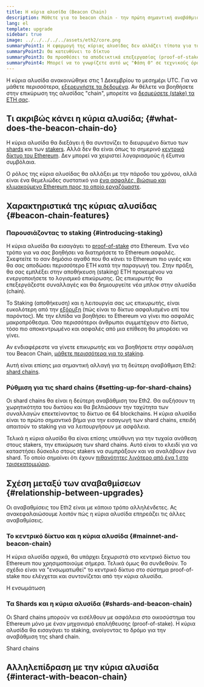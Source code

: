 ```yaml
---
title: Η κύρια αλυσίδα (Beacon Chain)
description: Μάθετε για το beacon chain - την πρώτη σημαντική αναβάθμιση Eth2 σε Ethereum.
lang: el
template: upgrade
sidebar: true
image: ../../../../../assets/eth2/core.png
summaryPoint1: Η εφαρμογή της κύριας αλυσίδας δεν αλλάζει τίποτα για το Ethereum όπως το χρησιμοποιούμε μέχρι σήμερα
summaryPoint2: Θα κατευθύνει το δίκτυο
summaryPoint3: Θα προσθέσει τα αποδεικτικά επεξεργασίας (proof-of-stake) στο οικοσύστημα του Ethereum
summaryPoint4: Μπορεί να το γνωρίζετε αυτό ως "Φάση 0" σε τεχνικούς όρους
---
```


<UpgradeStatus isShipped date="Αποστολή!">
    Η κύρια αλυσίδα ανακοινώθηκε στις 1 Δεκεμβρίου το μεσημέρι UTC. Για να μάθετε περισσότερα, <a href="https://beaconscan.com/">εξερευνήστε τα δεδομένα</a>. Αν θέλετε να βοηθήσετε στην επικύρωση της αλυσίδας "chain", μπορείτε να <a href="/staking/">δεσμεύσετε (stake) τα ETH σας</a>.
</UpgradeStatus>

## Τι ακριβώς κάνει η κύρια αλυσίδα; {#what-does-the-beacon-chain-do}

Η κύρια αλυσίδα θα διεξάγει ή θα συντονίζει το διευρυμένο δίκτυο των [shards](/upgrades/shard-chains/) και των [stakers](/staking/). Αλλά δεν θα είναι όπως το σημερινό [κεντρικό δίκτυο του Ethereum](/glossary/#mainnet). Δεν μπορεί να χειριστεί λογαριασμούς ή έξυπνα συμβόλαια.

Ο ρόλος της κύρια αλυσίδας θα αλλάξει με την πάροδο του χρόνου, αλλά είναι ένα θεμελιώδες συστατικό για [ένα ασφαλές, βιώσιμο και κλιμακούμενο Ethereum προς το οποίο εργαζόμαστε](/eth2/vision/).

## Χαρακτηριστικά της κύριας αλυσίδας {#beacon-chain-features}

### Παρουσιάζοντας το staking {#introducing-staking}

Η κύρια αλυσίδα θα εισαγάγει το [proof-of-stake](/developers/docs/consensus-mechanisms/pos/) στο Ethereum. Ένα νέο τρόπο για να σας βοηθήσει να διατηρήσετε το Ethereum ασφαλές. Σκεφτείτε το σαν δημόσιο αγαθό που θα κάνει το Ethereum πιο υγιές και θα σας αποδώσει περισσότερο ETH κατά την παραγωγή του. Στην πράξη, θα σας εμπλέξει στην αποθήκευση (staking) ETH προκειμένου να ενεργοποιήσετε το λογισμικό επικύρωσης. Ως επικυρωτής θα επεξεργάζεστε συναλλαγές και θα δημιουργείτε νέα μπλοκ στην αλυσίδα (chain).

Το Staking (αποθήκευση) και η λειτουργία σας ως επικυρωτής, είναι ευκολότερη από την [εξόρυξη](/developers/docs/mining/) (πώς είναι το δίκτυο ασφαλισμένο επί του παρόντος). Με την ελπίδα να βοηθήσει το Ethereum να γίνει πιο ασφαλές μακροπρόθεσμα. Όσο περισσότεροι άνθρωποι συμμετέχουν στο δίκτυο, τόσο πιο αποκεντρωμένο και ασφαλές από μια επίθεση θα μπορέσει να γίνει.

<InfoBanner emoji=":money_bag:">
Αν ενδιαφέρεστε να γίνετε επικυρωτής και να βοηθήσετε στην ασφάλιση του Beacon Chain, <a href="/staking/">μάθετε περισσότερα για το staking</a>.
</InfoBanner>

Αυτή είναι επίσης μια σημαντική αλλαγή για τη δεύτερη αναβάθμιση Eth2: [shard chains](/upgrades/shard-chains/).

### Ρύθμιση για τις shard chains {#setting-up-for-shard-chains}

Οι shard chains θα είναι η δεύτερη αναβάθμιση του Eth2. Θα αυξήσουν τη χωρητικότητα του δικτύου και θα βελτιώσουν την ταχύτητα των συναλλαγών επεκτείνοντας το δίκτυο σε 64 blockchains. Η κύρια αλυσίδα είναι το πρώτο σημαντικό βήμα για την εισαγωγή των shard chains, επειδή απαιτούν το staking για να λειτουργήσουν με ασφάλεια.

Τελικά η κύρια αλυσίδα θα είναι επίσης υπεύθυνη για την τυχαία ανάθεση στους stakers, την επικύρωση των shard chains. Αυτό είναι το κλειδί για να καταστήσει δύσκολο στους stakers να συμπράξουν και να αναλάβουν ένα shard. Το οποίο σημαίνει ότι έχουν [πιθανότητες λιγότερο από ένα 1 στο τρισεκατομμύριο](https://medium.com/@chihchengliang/minimum-committee-size-explained-67047111fa20).

## Σχέση μεταξύ των αναβαθμίσεων {#relationship-between-upgrades}

Οι αναβαθμίσεις του Eth2 είναι με κάποιο τρόπο αλληλένδετες. Ας ανακεφαλαιώσουμε λοιπόν πώς η κύρια αλυσίδα επηρεάζει τις άλλες αναβαθμίσεις.

### Το κεντρικό δίκτυο και η κύρια αλυσίδα {#mainnet-and-beacon-chain}

Η κύρια αλυσίδα αρχικά, θα υπάρχει ξεχωριστά στο κεντρικό δίκτυο του Ethereum που χρησιμοποιούμε σήμερα. Τελικά όμως θα συνδεθούν. Το σχέδιο είναι να "ενσωματωθεί" το κεντρικό δίκτυο στο σύστημα proof-of-stake που ελέγχεται και συντονίζεται από την κύρια αλυσίδα.

<ButtonLink to="/upgrades/merge/">Η ενσωμάτωση</ButtonLink>

### Τα Shards και η κύρια αλυσίδα {#shards-and-beacon-chain}

Οι Shard chains μπορούν να εισέλθουν με ασφάλεια στο οικοσύστημα του Ethereum μόνο με έναν μηχανισμό επαλήθευσης (proof-of-stake). Η κύρια αλυσίδα θα εισαγάγει το staking, ανοίγοντας το δρόμο για την αναβάθμιση της shard chain.

<ButtonLink to="/upgrades/shard-chains/">Shard chains</ButtonLink>

<Divider />

## Αλληλεπίδραση με την κύρια αλυσίδα {#interact-with-beacon-chain}

<Eth2BeaconChainActions />
